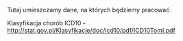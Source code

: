 Tutaj umieszczamy dane, na których będziemy pracować

Klasyfikacja chorób ICD10 - http://stat.gov.pl/Klasyfikacje/doc/icd10/pdf/ICD10TomI.pdf
